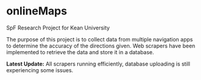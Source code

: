 # onlineMaps
SpF Research Project for Kean University

The purpose of this project is to collect data from multiple navigation apps to determine the accuracy of the directions given. Web scrapers have been implemented to retrieve the data and store it in a database. 

<b>Latest Update:</b> All scrapers running efficiently, database uploading is still experiencing some issues.
